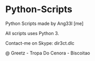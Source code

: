 # Python-Scripts
Python Scripts made  by Ang33l [me]

All scripts uses Python 3.

Contact-me on Skype: dir3ct.dlc

@ Greetz - Tropa Do Cenora - Biscoitao
	
